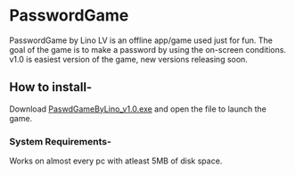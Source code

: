 # **PasswordGame**
PasswordGame by Lino LV is an offline app/game used just for fun.
The goal of the game is to make a password by using the on-screen conditions.
v1.0 is easiest version of the game, new versions releasing soon. 


## **How to install-**
Download [PaswdGameByLino_v1.0.exe](https://github.com/LinoLV/PasswordGame/releases/tag/v1.0) and open the file to launch the game.


### **System Requirements-**
Works on almost every pc with atleast 5MB of disk space.

